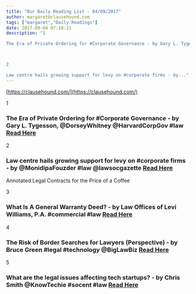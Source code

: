 ```yaml
---
title: "Our Daily Reading List - 04/09/2017"
author: margaret@clausehound.com
tags: ["margaret","Daily Readings"]
date: 2017-09-04 07:18:21
description: "1

The Era of Private Ordering for #Corporate Governance - by Gary L. Tygesson, @DorseyWhitney @HarvardCorpGov #law Read Here



2

Law centre hails growing support for levy on #corporate firms - by..."
---
```


[https://clausehound.com/](https://clausehound.com/)

1

### The Era of Private Ordering for #Corporate Governance - by Gary L. Tygesson, @DorseyWhitney @HarvardCorpGov #law [Read Here](https://goo.gl/AggEhy)

2

### Law centre hails growing support for levy on #corporate firms - by @MonidipaFouzder #law @lawsocgazette [Read Here](https://goo.gl/FRuiyV)

Annotated Legal Contracts
for the Price of a Coffee

3

### What Is A General Warranty Deed? - by Law Offices of Levi Williams, P.A. #commercial #law [Read Here](https://goo.gl/NZDacq)

4

### The Risk of Border Searches for Lawyers (Perspective) - by Bruce Green #legal #technology @BigLawBiz [Read Here](https://goo.gl/xCv83x)

5

### What are the legal issues affecting tech startups? - by Chris Smith @KnowTechie #socent #law [Read Here](https://goo.gl/GzGjDH)